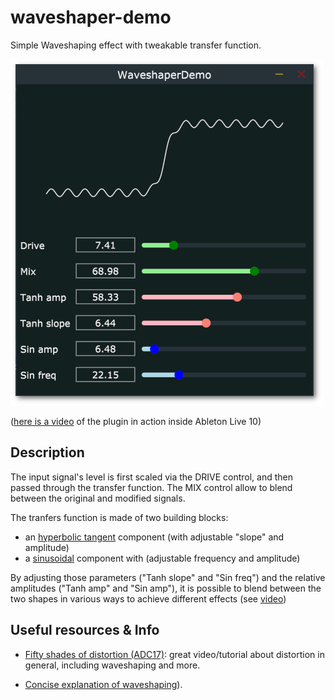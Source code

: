 # waveshaper-demo

Simple Waveshaping effect with tweakable transfer function.

![Waveshaper-Screenshot](screenshot.png)

([here is a video](https://youtu.be/p1vSqWyyqf0) of the plugin in action inside Ableton Live 10)

## Description

The input signal's level is first scaled via the DRIVE control, and then passed through the transfer function. 
The MIX control allow to blend between the original and modified signals. 

The tranfers function is made of two building blocks:

* an [hyperbolic tangent](http://mathworld.wolfram.com/HyperbolicTangent.html) component (with adjustable "slope" and amplitude)
* a [sinusoidal](https://en.wikipedia.org/wiki/Sine_wave) component with (adjustable frequency and amplitude)

By adjusting those parameters ("Tanh slope" and "Sin freq") and the relative amplitudes ("Tanh amp" and "Sin amp"), it is possible to blend between the two shapes in various ways to achieve different effects (see [video](https://youtu.be/p1vSqWyyqf0))

## Useful resources & Info

* [Fifty shades of distortion (ADC17)](https://www.youtube.com/watch?v=oIChUOV_0w4): great video/tutorial about distortion in general, including waveshaping and more. 

* [Concise explanation of waveshaping](http://sites.music.columbia.edu/cmc/MusicAndComputers/chapter4/04_06.php)).
